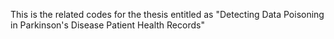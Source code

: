 This is the related codes for the thesis entitled as "Detecting Data Poisoning in Parkinson's Disease Patient Health Records"
